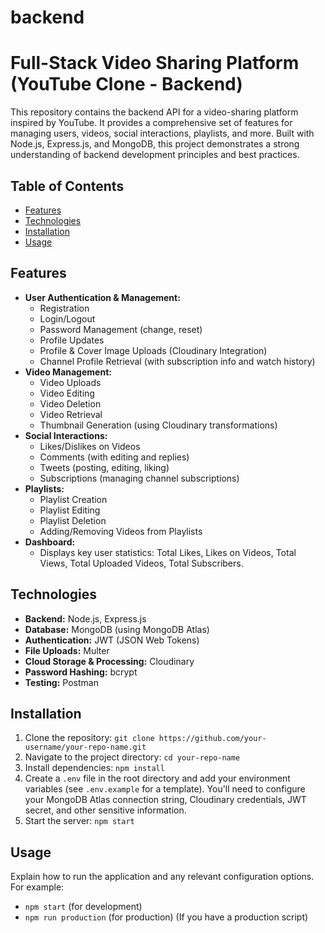 # backend
# Full-Stack Video Sharing Platform (YouTube Clone - Backend)

This repository contains the backend API for a video-sharing platform inspired by YouTube.  It provides a comprehensive set of features for managing users, videos, social interactions, playlists, and more.  Built with Node.js, Express.js, and MongoDB, this project demonstrates a strong understanding of backend development principles and best practices.

## Table of Contents

- [Features](#features)
- [Technologies](#technologies)
- [Installation](#installation)
- [Usage](#usage)


## Features

*   **User Authentication & Management:**
    *   Registration
    *   Login/Logout
    *   Password Management (change, reset)
    *   Profile Updates
    *   Profile & Cover Image Uploads (Cloudinary Integration)
    *   Channel Profile Retrieval (with subscription info and watch history)
*   **Video Management:**
    *   Video Uploads
    *   Video Editing
    *   Video Deletion
    *   Video Retrieval
    *   Thumbnail Generation (using Cloudinary transformations)
*   **Social Interactions:**
    *   Likes/Dislikes on Videos
    *   Comments (with editing and replies)
    *   Tweets (posting, editing, liking)
    *   Subscriptions (managing channel subscriptions)
*   **Playlists:**
    *   Playlist Creation
    *   Playlist Editing
    *   Playlist Deletion
    *   Adding/Removing Videos from Playlists
*   **Dashboard:**
    *   Displays key user statistics: Total Likes, Likes on Videos, Total Views, Total Uploaded Videos, Total Subscribers.

## Technologies

*   **Backend:** Node.js, Express.js
*   **Database:** MongoDB (using MongoDB Atlas)
*   **Authentication:** JWT (JSON Web Tokens)
*   **File Uploads:** Multer
*   **Cloud Storage & Processing:** Cloudinary
*   **Password Hashing:** bcrypt
*   **Testing:** Postman

## Installation

1.  Clone the repository: `git clone https://github.com/your-username/your-repo-name.git`
2.  Navigate to the project directory: `cd your-repo-name`
3.  Install dependencies: `npm install`
4.  Create a `.env` file in the root directory and add your environment variables (see `.env.example` for a template).  You'll need to configure your MongoDB Atlas connection string, Cloudinary credentials, JWT secret, and other sensitive information.
5.  Start the server: `npm start`

## Usage

Explain how to run the application and any relevant configuration options.  For example:

*   `npm start` (for development)
*   `npm run production` (for production)  (If you have a production script)
